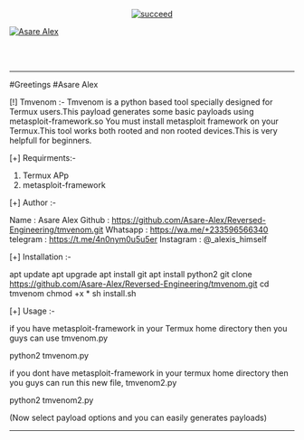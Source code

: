 <p align="center">
<a href="#"><img title="succeed" src="https://img.shields.io/badge/deobfuscating-succeed-green?colorB=%23017e40&style=for-the-badge"></a>
</p>
<p align="left">
<a href="https://github.com/Asare-Alex"><img title="Asare Alex" src="https://img.shields.io/badge/By-Asare%20Alex-blue?style=for-the-badge&logo=github"></a>
</p>
<br/><br/>

-----------------------------------------------------
#Greetings
#Asare Alex

[!] Tmvenom :- 
  Tmvenom is a python based tool specially designed for
  Termux users.This payload generates some basic payloads
  using metasploit-framework.so You must install metasploit
  framework on your Termux.This tool works both rooted and
  non rooted devices.This is very helpfull for beginners.

[+] Requirments:-
   
   1) Termux APp
   2) metasploit-framework 
   
[+] Author :-

   Name      : Asare Alex
   Github    : https://github.com/Asare-Alex/Reversed-Engineering/tmvenom.git
   Whatsapp  : https://wa.me/+233596566340
   telegram  : https://t.me/4n0nym0u5u5er
   Instagram : @_alexis_himself


[+] Installation :-
  
   apt update
   apt upgrade
   apt install git
   apt install python2
   git clone https://github.com/Asare-Alex/Reversed-Engineering/tmvenom.git
   cd tmvenom
   chmod +x *
   sh install.sh

[+] Usage :-

   if you have metasploit-framework in your Termux home directory
   then you guys can use tmvenom.py

   python2 tmvenom.py

   if you dont have metasploit-framework in your termux home
   directory then you guys can run this new file, tmvenom2.py
 
   python2 tmvenom2.py

   (Now select payload options and you can easily generates payloads)

----------------------------------------------------------
